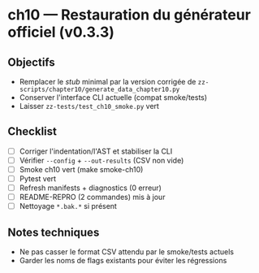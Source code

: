 # ch10 — Restauration du générateur officiel (v0.3.3)

## Objectifs
- Remplacer le *stub* minimal par la version corrigée de `zz-scripts/chapter10/generate_data_chapter10.py`
- Conserver l'interface CLI actuelle (compat smoke/tests)
- Laisser `zz-tests/test_ch10_smoke.py` vert

## Checklist
- [ ] Corriger l'indentation/l'AST et stabiliser la CLI
- [ ] Vérifier `--config` + `--out-results` (CSV non vide)
- [ ] Smoke ch10 vert (make smoke-ch10)
- [ ] Pytest vert
- [ ] Refresh manifests + diagnostics (0 erreur)
- [ ] README-REPRO (2 commandes) mis à jour
- [ ] Nettoyage `*.bak.*` si présent

## Notes techniques
- Ne pas casser le format CSV attendu par le smoke/tests actuels
- Garder les noms de flags existants pour éviter les régressions

